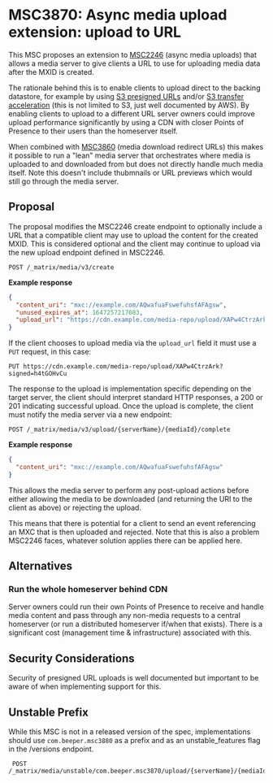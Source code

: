 # MSC3870: Async media upload extension: upload to URL

This MSC proposes an extension to [MSC2246](https://github.com/matrix-org/matrix-spec-proposals/pull/2246)
(async media uploads) that allows a media server to give clients a URL to use for uploading media
data after the MXID is created.

The rationale behind this is to enable clients to upload direct to the backing datastore, for example
by using [S3 presigned URLs](https://docs.aws.amazon.com/AmazonS3/latest/userguide/PresignedUrlUploadObject.html)
and/or [S3 transfer acceleration](https://docs.aws.amazon.com/AmazonS3/latest/userguide/transfer-acceleration-getting-started.html)
(this is not limited to S3, just well documented by AWS). By enabling clients to upload to a different
URL server owners could improve upload performance significantly by using a CDN with closer Points
of Presence to their users than the homeserver itself.

When combined with [MSC3860](https://github.com/matrix-org/matrix-spec-proposals/pull/3860) (media
download redirect URLs) this makes it possible to run a "lean" media server that orchestrates where
media is uploaded to and downloaded from but does not directly handle much media itself. Note this 
doesn't include thubmnails or URL previews which would still go through the media server.


## Proposal

The proposal modifies the MSC2246 create endpoint to optionally include a URL that a compatible
client may use to upload the content for the created MXID. This is considered optional and the
client may continue to upload via the new upload endpoint defined in MSC2246.

`POST /_matrix/media/v3/create`

**Example response**

```json
{
  "content_uri": "mxc://example.com/AQwafuaFswefuhsfAFAgsw",
  "unused_expires_at": 1647257217083,
  "upload_url": "https://cdn.example.com/media-repo/upload/XAPw4CtrzArk?signed=h4tGOHvCu"
}
```

If the client chooses to upload media via the `upload_url` field it must use a `PUT` request, in this
case:

`PUT https://cdn.example.com/media-repo/upload/XAPw4CtrzArk?signed=h4tGOHvCu`

The response to the upload is implementation specific depending on the target server, the client
should interpret standard HTTP responses, a 200 or 201 indicating successful upload. Once the upload
is complete, the client must notify the media server via a new endpoint:

`POST /_matrix/media/v3/upload/{serverName}/{mediaId}/complete`

**Example response**

```json
{
  "content_uri": "mxc://example.com/AQwafuaFswefuhsfAFAgsw"
}
```

This allows the media server to perform any post-upload actions before either allowing the media
to be downloaded (and returning the URI to the client as above) or rejecting the upload.

This means that there is potential for a client to send an event referencing an MXC that is then
uploaded and rejected. Note that this is also a problem MSC2246 faces, whatever solution applies
there can be applied here.


## Alternatives

### Run the whole homeserver behind CDN

Server owners could run their own Points of Presence to receive and handle media content and pass
through any non-media requests to a central homeserver (or run a distributed homeserver if/when
that exists). There is a significant cost (management time & infrastructure) associated with this.


## Security Considerations

Security of presigned URL uploads is well documented but important to be aware of when implementing
support for this.


## Unstable Prefix

While this MSC is not in a released version of the spec, implementations should use `com.beeper.msc3880`
as a prefix and as an unstable_features flag in the /versions endpoint.

```
 POST /_matrix/media/unstable/com.beeper.msc3870/upload/{serverName}/{mediaId}/complete
```
